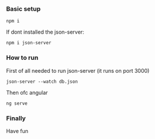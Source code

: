 ### Basic setup 
```
npm i
```

If dont installed the json-server:
```
npm i json-server
```


### How to run

First of all needed to run json-server (it runs on port 3000)
```
json-server --watch db.json
```

Then ofc angular
```
ng serve
```


### Finally
Have fun